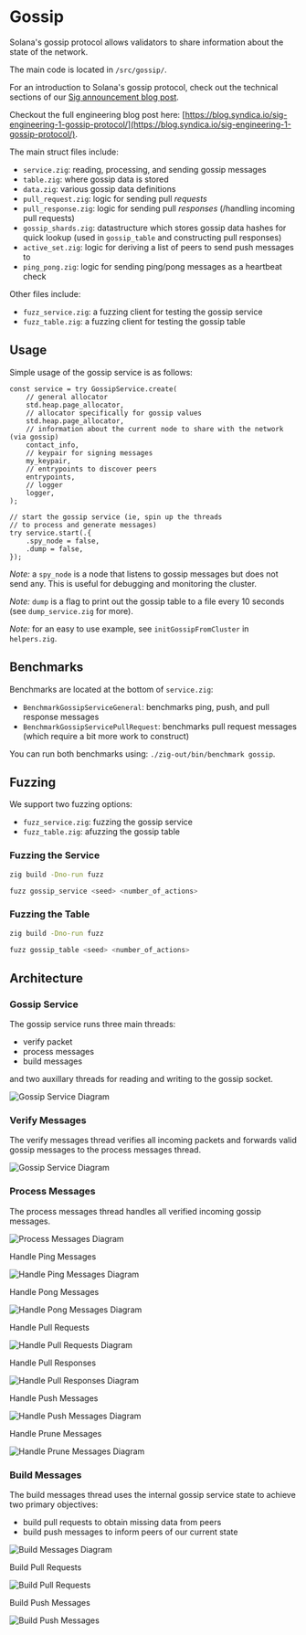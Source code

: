 # Gossip

Solana's gossip protocol allows validators to share information about the state of the network.

The main code is located in `/src/gossip/`.

For an introduction to Solana's gossip protocol, check out the technical sections of our [Sig announcement blog post](https://blog.syndica.io/introducing-sig-by-syndica-an-rps-focused-solana-validator-client-written-in-zig/).

Checkout the full engineering blog post here: [https://blog.syndica.io/sig-engineering-1-gossip-protocol/](https://blog.syndica.io/sig-engineering-1-gossip-protocol/).

The main struct files include:
- `service.zig`: reading, processing, and sending gossip messages
- `table.zig`: where gossip data is stored
- `data.zig`: various gossip data definitions
- `pull_request.zig`: logic for sending pull *requests*
- `pull_response.zig`: logic for sending pull *responses* (/handling incoming pull requests)
- `gossip_shards.zig`: datastructure which stores gossip data hashes for quick lookup (used in `gossip_table` and constructing pull responses)
- `active_set.zig`: logic for deriving a list of peers to send push messages to
- `ping_pong.zig`: logic for sending ping/pong messages as a heartbeat check

Other files include:
- `fuzz_service.zig`: a fuzzing client for testing the gossip service
- `fuzz_table.zig`: a fuzzing client for testing the gossip table

## Usage

Simple usage of the gossip service is as follows:

```zig
const service = try GossipService.create(
    // general allocator
    std.heap.page_allocator,
    // allocator specifically for gossip values
    std.heap.page_allocator,
    // information about the current node to share with the network (via gossip)
    contact_info,
    // keypair for signing messages
    my_keypair,
    // entrypoints to discover peers
    entrypoints,
    // logger
    logger,
);

// start the gossip service (ie, spin up the threads
// to process and generate messages)
try service.start(.{
    .spy_node = false,
    .dump = false,
});
```

*Note:* a `spy_node` is a node that listens to gossip messages but does not send any.
This is useful for debugging and monitoring the cluster.

*Note:* `dump` is a flag to print out the gossip table to a file every 10 seconds
(see `dump_service.zig` for more).

*Note:* for an easy to use example, see `initGossipFromCluster` in `helpers.zig`.

## Benchmarks

Benchmarks are located at the bottom of `service.zig`:
- `BenchmarkGossipServiceGeneral`: benchmarks ping, push, and pull response
messages
- `BenchmarkGossipServicePullRequest`: benchmarks pull request messages (which require
a bit more work to construct)

You can run both benchmarks using: `./zig-out/bin/benchmark gossip`.

## Fuzzing

We support two fuzzing options:
- `fuzz_service.zig`: fuzzing the gossip service
- `fuzz_table.zig`: afuzzing the gossip table

### Fuzzing the Service

```bash
zig build -Dno-run fuzz

fuzz gossip_service <seed> <number_of_actions>
```

### Fuzzing the Table

```bash
zig build -Dno-run fuzz

fuzz gossip_table <seed> <number_of_actions>
```

## Architecture

### Gossip Service

The gossip service runs three main threads:

- verify packet
- process messages
- build messages

and two auxillary threads for reading and writing to the gossip socket.

<p>
<img alt="Gossip Service Diagram" src="/img/gossip-service.png" style={{width: "800px", margin: "auto"}}></img>
</p>

### Verify Messages
The verify messages thread verifies all incoming packets and forwards valid gossip messages to the process messages thread.
<p>
<img alt="Gossip Service Diagram" src="/img/gossip-service-verify-packets.png" style={{width: "600px", margin: "auto"}}></img>
</p>

### Process Messages
The process messages thread handles all verified incoming gossip messages.
<p>
<img alt="Process Messages Diagram" src="/img/gossip-service-process-messages.png" style={{width: "600px", margin: "auto"}}></img>
</p>

<summary>Handle Ping Messages</summary>
<p>
<img alt="Handle Ping Messages Diagram" src="/img/gossip-service-handle-ping-messages.png" style={{width: "600px", margin: "auto"}}></img>
</p>
<summary>Handle Pong Messages</summary>
<p>
<img alt="Handle Pong Messages Diagram" src="/img/gossip-service-handle-pong-messages.png" style={{width: "600px", margin: "auto"}}></img>
</p>
<summary>Handle Pull Requests</summary>
<p>
<img alt="Handle Pull Requests Diagram" src="/img/gossip-service-handle-pull-requests.png" style={{width: "600px", margin: "auto"}}></img>
</p>
<summary>Handle Pull Responses</summary>
<p>
<img alt="Handle Pull Responses Diagram" src="/img/gossip-service-handle-pull-responses.png" style={{width: "600px", margin: "auto"}}></img>
</p>
<summary>Handle Push Messages</summary>
<p>
<img alt="Handle Push Messages Diagram" src="/img/gossip-service-handle-push-messages.png" style={{width: "600px", margin: "auto"}}></img>
</p>
<summary>Handle Prune Messages</summary>
<p>
<img alt="Handle Prune Messages Diagram" src="/img/gossip-service-handle-prune-messages.png" style={{width: "600px", margin: "auto"}}></img>
</p>

### Build Messages
The build messages thread uses the internal gossip service state to achieve two primary objectives:
- build pull requests to obtain missing data from peers
- build push messages to inform peers of our current state
<p>
<img alt="Build Messages Diagram" src="/img/gossip-service-build-messages.png" style={{width: "600px", margin: "auto"}}></img>
</p>

<summary>Build Pull Requests</summary>
<p>
<img alt="Build Pull Requests" src="/img/gossip-service-build-pull-requests.png" style={{width: "600px", margin: "auto"}}></img>
</p>
<summary>Build Push Messages</summary>
<p>
<img alt="Build Push Messages" src="/img/gossip-service-build-push-messages.png" style={{width: "600px", margin: "auto"}}></img>
</p>
